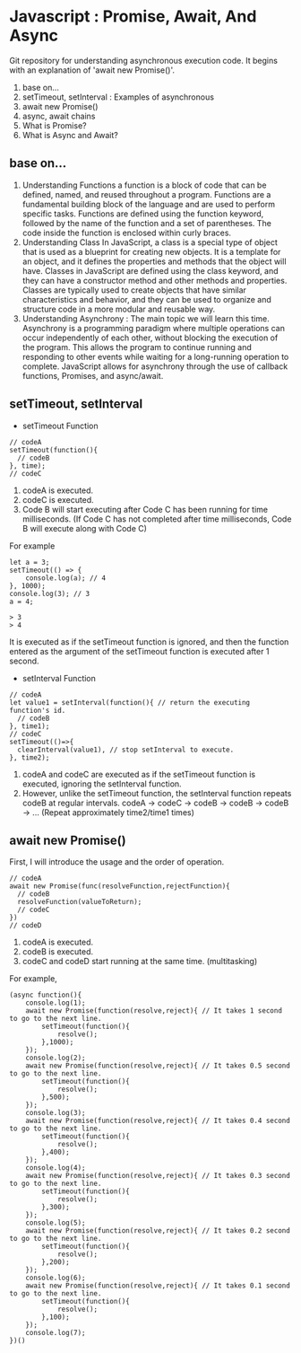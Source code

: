 # Javascript : Promise, Await, And Async
Git repository for understanding asynchronous execution code. It begins with an explanation of 'await new Promise()'.

1. base on...
2. setTimeout, setInterval : Examples of asynchronous
3. await new Promise()
4. async, await chains
5. What is Promise?
6. What is Async and Await?

## base on...
1. Understanding Functions
a function is a block of code that can be defined, named, and reused throughout a program. Functions are a fundamental building block of the language and are used to perform specific tasks. Functions are defined using the function keyword, followed by the name of the function and a set of parentheses. The code inside the function is enclosed within curly braces.
2. Understanding Class
In JavaScript, a class is a special type of object that is used as a blueprint for creating new objects. It is a template for an object, and it defines the properties and methods that the object will have. Classes in JavaScript are defined using the class keyword, and they can have a constructor method and other methods and properties. Classes are typically used to create objects that have similar characteristics and behavior, and they can be used to organize and structure code in a more modular and reusable way.
3. Understanding Asynchrony : The main topic we will learn this time.
Asynchrony is a programming paradigm where multiple operations can occur independently of each other, without blocking the execution of the program. This allows the program to continue running and responding to other events while waiting for a long-running operation to complete. JavaScript allows for asynchrony through the use of callback functions, Promises, and async/await.

## setTimeout, setInterval
- setTimeout Function
```
// codeA
setTimeout(function(){
  // codeB
}, time);
// codeC
```
1. codeA is executed.
2. codeC is executed.
3. Code B will start executing after Code C has been running for time milliseconds.
(If Code C has not completed after time milliseconds, Code B will execute along with Code C)

For example
```
let a = 3;
setTimeout(() => {
    console.log(a); // 4
}, 1000);
console.log(3); // 3
a = 4;

> 3
> 4
```
It is executed as if the setTimeout function is ignored, and then the function entered as the argument of the setTimeout function is executed after 1 second.

- setInterval Function
```
// codeA
let value1 = setInterval(function(){ // return the executing function's id.
  // codeB
}, time1);
// codeC
setTimeout(()=>{
  clearInterval(value1), // stop setInterval to execute.
}, time2);
```
1. codeA and codeC are executed as if the setTimeout function is executed, ignoring the setInterval function.
2. However, unlike the setTimeout function, the setInterval function repeats codeB at regular intervals.
codeA -> codeC -> codeB -> codeB -> codeB -> ... (Repeat approximately time2/time1 times)

## await new Promise()
First, I will introduce the usage and the order of operation.
```
// codeA
await new Promise(func(resolveFunction,rejectFunction){
  // codeB
  resolveFunction(valueToReturn);
  // codeC
})
// codeD
```
1. codeA is executed.
2. codeB is executed.
3. codeC and codeD start running at the same time. (multitasking)

For example,
```
(async function(){
    console.log(1);
    await new Promise(function(resolve,reject){ // It takes 1 second to go to the next line.
        setTimeout(function(){
            resolve();
        },1000);
    });
    console.log(2);
    await new Promise(function(resolve,reject){ // It takes 0.5 second to go to the next line.
        setTimeout(function(){
            resolve();
        },500);
    });
    console.log(3);
    await new Promise(function(resolve,reject){ // It takes 0.4 second to go to the next line.
        setTimeout(function(){
            resolve();
        },400);
    });
    console.log(4);
    await new Promise(function(resolve,reject){ // It takes 0.3 second to go to the next line.
        setTimeout(function(){
            resolve();
        },300);
    });
    console.log(5);
    await new Promise(function(resolve,reject){ // It takes 0.2 second to go to the next line.
        setTimeout(function(){
            resolve();
        },200);
    });
    console.log(6);
    await new Promise(function(resolve,reject){ // It takes 0.1 second to go to the next line.
        setTimeout(function(){
            resolve();
        },100);
    });
    console.log(7);
})()
```
